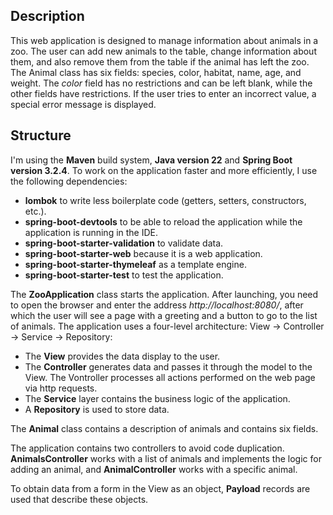 ## Description

This web application is designed to manage information about animals in a zoo. The user can add new animals to the table, change information about them, and also remove them from the table if the animal has left the zoo.
The Animal class has six fields: species, color, habitat, name, age, and weight. The *color* field has no restrictions and can be left blank, while the other fields have restrictions. If the user tries to enter an incorrect value, a special error message is displayed.

## Structure

I'm using the **Maven** build system, **Java version 22** and **Spring Boot version 3.2.4**. To work on the application faster and more efficiently, I use the following dependencies:
 - **lombok** to write less boilerplate code (getters, setters, constructors, etc.).
 - **spring-boot-devtools** to be able to reload the application while the application is running in the IDE.
 - **spring-boot-starter-validation** to validate data.
 - **spring-boot-starter-web** because it is a web application.
 - **spring-boot-starter-thymeleaf** as a template engine.
 - **spring-boot-starter-test** to test the application.

The **ZooApplication** class starts the application. After launching, you need to open the browser and enter the address *http://localhost:8080/*, after which the user will see a page with a greeting and a button to go to the list of animals.
The application uses a four-level architecture: View -> Controller -> Service -> Repository:
 - The **View** provides the data display to the user.
 - The **Controller** generates data and passes it through the model to the View. The Vontroller processes all actions performed on the web page via http requests.
 - The **Service** layer contains the business logic of the application.
 - A **Repository** is used to store data.

The **Animal** class contains a description of animals and contains six fields.

The application contains two controllers to avoid code duplication. **AnimalsController** works with a list of animals and implements the logic for adding an animal, and **AnimalController** works with a specific animal.

To obtain data from a form in the View as an object, **Payload** records are used that describe these objects.
	
